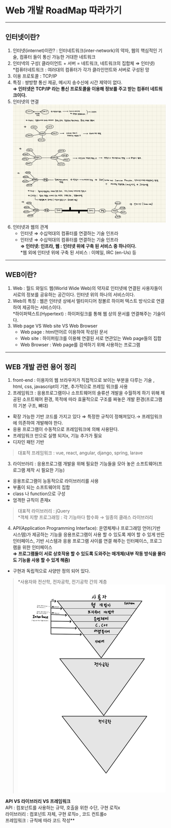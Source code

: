 # Web 개발 RoadMap 따라가기

***
## 인터넷이란?
1. 인터넷(internet)이란? : 인터네트워크(inter-network)의 약자, 웹의 핵심적인 기술, 컴퓨터 들이 통신 가능한 거대한 네트워크 
2. 인터넥의 구성( 클라이언트 + 서버 = 네트워크, 네트워크의 집합체 ⇒ 인터넷)  
   *컴퓨터네트워크 : 여러대의 컴퓨터가 각가 클라인언트와 서버로 구성된 망
3. 이용 프로토콜 : TCP/IP
4. 특징 : 쌍방향 통신 제공, 메시지 송수신에 시간 제약이 없다.  
**⇒ 인터넷은 TCP/IP 라는 통신 프로토콜을 이용해 정보를 주고 받는 컴퓨터 네트워크이다.**
5. 인터넷의 연결  
![인터넷 연결 방식](./img/internet.jpeg)  
6. 인터넷과 웹의 관계  
   - 인터넷 ⇒ 수십억대의 컴퓨터를 연결하는 기술 인프라  
   - 인터넷 ⇒ 수십억대의 컴퓨터를 연결하는 기술 인프라  
   **⇒ 인터넷: 인프라, 웹 : 인터넷 위에 구축 된 서비스 중 하나이다.**    
   *웹 외에 인터넷 위에 구축 된 서비스 : 이메일, IRC (en-Us) 등

***
## WEB이란?
1. Web : 월드 와일드 웹(World Wide Web)의 약자로 인터넷에 연결된 사용자들이 서로의 정보를 공유하는 공간이다. 인터넷 위의 하나의 서비스이다.  
2. Web의 특징 : 웹은 인터넷 상에서 멀티미디어 정볼르 하이퍼 텍스트 방식으로 연결하여 제공하는 서비스이다.  
 *하이퍼텍스트(Hypertext) : 하이퍼링크를 통해 웹 상의 문서를 연결해주는 기술이다. 
3. Web page VS Web site VS Web Browser  
   - Web page : html언어르 이용하여 작성된 문서  
   - Web site : 하이퍼링크를 이용해 연결된 서로 연관있는 Web page들의 집합  
   - Web Browser : Web page를 검색하기 위해 사용하는 프로그램  

***
## WEB 개발 관련 용어 정리
1. front-end : 이용자의 웹 브라우저가 직접적으로 보이는 부분을 다루는 기술 , html, css, javascript이 기본, 추가적으로 프레임 워크를 사용  
2. 프레임워크 : 응용프로그램이나 소프트웨어의 솔류션 개발을 수월하게 하기 위해 제공된 소프트웨어 환경, 목적에 따라 효율적으로 구조를 짜놓은 개발 환경(프로그램의 기본 구조, 뼈대)  
 - 확장 가능한 기반 코드를 가지고 있다 ⇒ 특정한 규칙이 정해져있다.→ 프레임워크에 의존하여 개발해야 한다.    
 - 응용 프로그램이 수동적으로 프레임워크에 의해 사용돤다.  
 - 프레임워크 만으로 실행 되지x, 기능 추가가 필요  
 - 디자인 패턴 기반  
> 대표적 프레임워크 : vue, react, angular, django, spring, larave   
3. 라이브러리 : 응용프로그램 개발을 위해 필요한 기능들을 모아 놓은 소프트웨어(프로그램 제작 시 필요한 기능)    
- 응용프로그램이 능동적으로 라이브러리를 사용    
- 부품이 되는 소프트웨어의 집합  
- class 나 function으로 구성  
- 엄격한 규칙이 존재x  
> 대표적 라이브러리 : jQuery  
> *객체 지향 프로그래밍 : 각 기능마다 함수화 → 일종의 클래스 라이브러리  
4. API(Application Programming Interface): 운영체제나 프로그래밍 언어(기반 시스템)가 제공하는 기능을 응용프로그램이 사용 할 수 있도록 제어 할 수 있게 만든 인터페이스, 기반 시스템과 응용 프로그램 사이를 연결 해주는 인터페이스, 프로그램을 위한 인터페이스  
**⇒ 프로그램들이 서로 상호작용 할 수 있도록 도와주는 매개체(내부 작동 방식을 몰라도 기능을 사용 할 수 있게 해줌)**  
- 구현과 독립적으로 사양만 정의 되어 있다.  
> *사용자와 전산학, 전자공학, 전기공학 간의 계층  
> ![전산학계층](./img/CS.jpg)  
  
**API VS 라이브러리 VS 프레임워크**  
API : 컴포넌트를 사용하는 규약, 호출을 위한 수단, 구현 로직x  
라이브러리 : 컴포넌트 자체, 구현 로직o , 코드 컨트롤o    
프레임워크 : 규칙에 따라 코드 작성**





